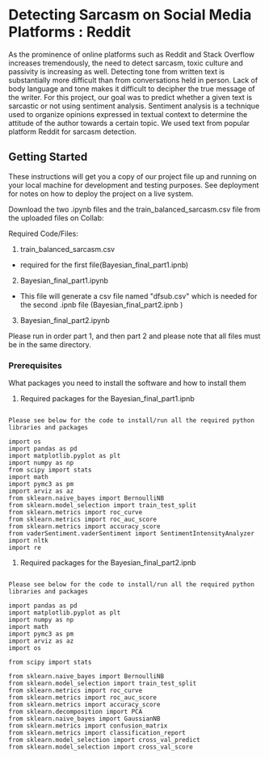 # Detecting Sarcasm on Social Media Platforms : Reddit 

As the prominence of online platforms such as Reddit and Stack Overflow increases tremendously, the need to detect sarcasm, toxic culture and passivity is increasing as well. 
Detecting tone from written text is substantially more difficult than from conversations held in person. Lack of body language and tone makes it difficult to decipher the true message of the writer. 
For this project, our goal was to predict whether a given text is sarcastic or not using sentiment analysis. Sentiment analysis is a technique used to organize opinions expressed in textual context to determine the attitude of the author towards a certain topic. 
We used text from popular platform Reddit for sarcasm detection. 

## Getting Started

These instructions will get you a copy of our project file up and running on your local machine for development and testing purposes. See deployment for notes on how to deploy the project on a live system.


Download the two .ipynb files and the train_balanced_sarcasm.csv file from the uploaded files on Collab:

Required Code/Files: 

1. train_balanced_sarcasm.csv
- required for the first file(Bayesian_final_part1.ipnb) 

2. Bayesian_final_part1.ipynb 
- This file will generate a csv file named "dfsub.csv" which is needed for the second .ipnb file (Bayesian_final_part2.ipnb )

3. Bayesian_final_part2.ipynb 


Please run in order part 1, and then part 2 and please note that all files must be in the same directory. 



### Prerequisites

What packages you need to install the software and how to install them


1. Required packages for the Bayesian_final_part1.ipnb 

```

Please see below for the code to install/run all the required python libraries and packages 

import os
import pandas as pd
import matplotlib.pyplot as plt
import numpy as np
from scipy import stats
import math
import pymc3 as pm
import arviz as az
from sklearn.naive_bayes import BernoulliNB
from sklearn.model_selection import train_test_split
from sklearn.metrics import roc_curve
from sklearn.metrics import roc_auc_score
from sklearn.metrics import accuracy_score
from vaderSentiment.vaderSentiment import SentimentIntensityAnalyzer
import nltk
import re

```

1. Required packages for the Bayesian_final_part2.ipnb 

```

Please see below for the code to install/run all the required python libraries and packages 

import pandas as pd
import matplotlib.pyplot as plt
import numpy as np
import math
import pymc3 as pm
import arviz as az
import os

from scipy import stats

from sklearn.naive_bayes import BernoulliNB
from sklearn.model_selection import train_test_split
from sklearn.metrics import roc_curve
from sklearn.metrics import roc_auc_score
from sklearn.metrics import accuracy_score
from sklearn.decomposition import PCA
from sklearn.naive_bayes import GaussianNB
from sklearn.metrics import confusion_matrix
from sklearn.metrics import classification_report
from sklearn.model_selection import cross_val_predict
from sklearn.model_selection import cross_val_score



```



